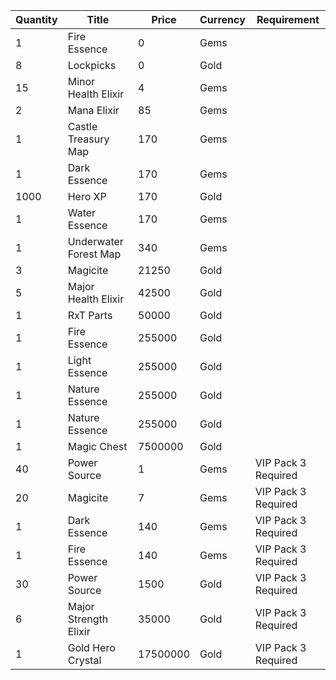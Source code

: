 | Quantity | Title | Price | Currency |  Requirement |
| -------- | ----- | ----- | -------- |  ----------- |
| 1 | Fire Essence | 0 | Gems |  |
| 8 | Lockpicks | 0 | Gold |  |
| 15 | Minor Health Elixir | 4 | Gems |  |
| 2 | Mana Elixir | 85 | Gems |  |
| 1 | Castle Treasury Map | 170 | Gems |  |
| 1 | Dark Essence | 170 | Gems |  |
| 1000 | Hero XP | 170 | Gold |  |
| 1 | Water Essence | 170 | Gems |  |
| 1 | Underwater Forest Map | 340 | Gems |  |
| 3 | Magicite | 21250 | Gold |  |
| 5 | Major Health Elixir | 42500 | Gold |  |
| 1 | RxT Parts | 50000 | Gold |  |
| 1 | Fire Essence | 255000 | Gold |  |
| 1 | Light Essence | 255000 | Gold |  |
| 1 | Nature Essence | 255000 | Gold |  |
| 1 | Nature Essence | 255000 | Gold |  |
| 1 | Magic Chest | 7500000 | Gold |  |
| 40 | Power Source | 1 | Gems | VIP Pack 3 Required |
| 20 | Magicite | 7 | Gems | VIP Pack 3 Required |
| 1 | Dark Essence | 140 | Gems | VIP Pack 3 Required |
| 1 | Fire Essence | 140 | Gems | VIP Pack 3 Required |
| 30 | Power Source | 1500 | Gold | VIP Pack 3 Required |
| 6 | Major Strength Elixir | 35000 | Gold | VIP Pack 3 Required |
| 1 | Gold Hero Crystal | 17500000 | Gold | VIP Pack 3 Required |

